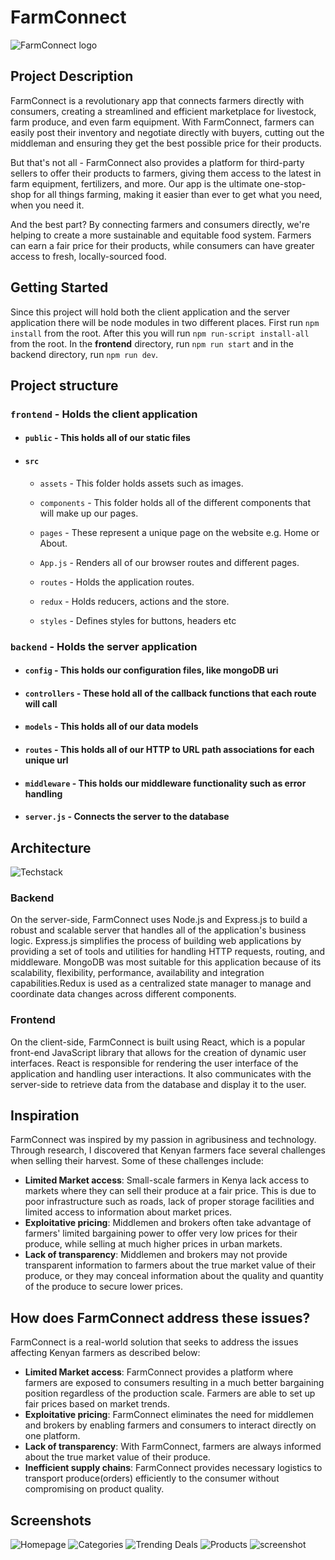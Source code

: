 # FarmConnect

![FarmConnect logo](./frontend/src/assets/FarmConnect_Logo.png)

## Project Description

FarmConnect is a revolutionary app that connects farmers directly with consumers, creating a streamlined and efficient marketplace for livestock, farm produce, and even farm equipment. With FarmConnect, farmers can easily post their inventory and negotiate directly with buyers, cutting out the middleman and ensuring they get the best possible price for their products.

But that's not all - FarmConnect also provides a platform for third-party sellers to offer their products to farmers, giving them access to the latest in farm equipment, fertilizers, and more. Our app is the ultimate one-stop-shop for all things farming, making it easier than ever to get what you need, when you need it.

And the best part? By connecting farmers and consumers directly, we're helping to create a more sustainable and equitable food system. Farmers can earn a fair price for their products, while consumers can have greater access to fresh, locally-sourced food.

## Getting Started

Since this project will hold both the client application and the server application there will be node modules in two different places. First run `npm install` from the root. After this you will run `npm run-script install-all` from the root. In the **frontend** directory, run `npm run start` and in the backend directory, run `npm run dev`.

## Project structure

### `frontend` - Holds the client application

- #### `public` - This holds all of our static files

- #### `src`

  - `assets` - This folder holds assets such as images.

  - `components` - This folder holds all of the different components that will make up our pages.
  - `pages` - These represent a unique page on the website e.g. Home or About.
  - `App.js` - Renders all of our browser routes and different pages.
  - `routes` - Holds the application routes.
  - `redux` - Holds reducers, actions and the store.
  - `styles` - Defines styles for buttons, headers etc

### `backend` - Holds the server application

- #### `config` - This holds our configuration files, like mongoDB uri

- #### `controllers` - These hold all of the callback functions that each route will call

- #### `models` - This holds all of our data models

- #### `routes` - This holds all of our HTTP to URL path associations for each unique url

- #### `middleware` - This holds our middleware functionality such as error handling

- #### `server.js` - Connects the server to the database

## Architecture

![Techstack](./frontend/src/assets/Add%20item.png)

### Backend

On the server-side, FarmConnect uses Node.js and Express.js to build a robust and scalable server that handles all of the application's business logic. Express.js simplifies the process of building web applications by providing a set of tools and utilities for handling HTTP requests, routing, and middleware. MongoDB was most suitable for this application because of its scalability, flexibility, performance, availability and integration capabilities.Redux is used as a centralized state manager to manage and coordinate data changes across different components.

### Frontend

On the client-side, FarmConnect is built using React, which is a popular front-end JavaScript library that allows for the creation of dynamic user interfaces. React is responsible for rendering the user interface of the application and handling user interactions. It also communicates with the server-side to retrieve data from the database and display it to the user.
## Inspiration

FarmConnect was inspired by my passion in agribusiness and technology. Through research, I discovered that Kenyan farmers face several challenges when selling their harvest. Some of these challenges include:

- **Limited Market access**: Small-scale farmers in Kenya lack access to markets where they can sell their produce at a fair price. This is due to poor infrastructure such as roads, lack of proper storage facilities and limited access to information about market prices.
- **Exploitative pricing**: Middlemen and brokers often take advantage of farmers' limited bargaining power to offer very low prices for their produce, while selling at much higher prices in urban markets.
- **Lack of transparency**: Middlemen and brokers may not provide transparent information to farmers about the true market value of their produce, or they may conceal information about the quality and quantity of the produce to secure lower prices.

## How does FarmConnect address these issues?

FarmConnect is a real-world solution that seeks to address the issues affecting Kenyan farmers as described below:

- **Limited Market access**: FarmConnect provides a platform where farmers are exposed to consumers resulting in a much better bargaining position regardless of the production scale. Farmers are able to set up fair prices based on market trends.
- **Exploitative pricing**: FarmConnect eliminates the need for middlemen and brokers by enabling farmers and consumers to interact directly on one platform.
- **Lack of transparency**: With FarmConnect, farmers are  always informed about the true market value of their produce.
- **Inefficient supply chains**: FarmConnect provides necessary logistics to transport produce(orders) efficiently to the consumer without compromising on product quality.

## Screenshots

![Homepage](./frontend/src/assets/Screenshot%20from%202023-04-19%2020-04-08.png)
![Categories](./frontend/src/assets/Screenshot%20from%202023-04-19%2020-04-18.png)
![Trending Deals](./frontend/src/assets/Screenshot%20from%202023-04-19%2020-04-26.png)
![Products](./frontend/src/assets/Screenshot%20from%202023-04-19%2020-04-38.png)
![screenshot](./frontend/src/assets/Screenshot%20from%202023-04-19%2020-04-56.png)
